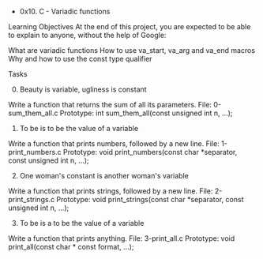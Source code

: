 * 0x10. C - Variadic functions

Learning Objectives
At the end of this project, you are expected to be able to explain to anyone, without the help of Google:


What are variadic functions
How to use va_start, va_arg and va_end macros
Why and how to use the const type qualifier

Tasks

0. Beauty is variable, ugliness is constant

Write a function that returns the sum of all its parameters.
File: 0-sum_them_all.c
Prototype: int sum_them_all(const unsigned int n, ...);

1. To be is to be the value of a variable

Write a function that prints numbers, followed by a new line.
File: 1-print_numbers.c
Prototype: void print_numbers(const char *separator, const unsigned int n, ...);

2. One woman's constant is another woman's variable

Write a function that prints strings, followed by a new line.
File: 2-print_strings.c
Prototype: void print_strings(const char *separator, const unsigned int n, ...);

3. To be is a to be the value of a variable

Write a function that prints anything.
File: 3-print_all.c
Prototype: void print_all(const char * const format, ...);
